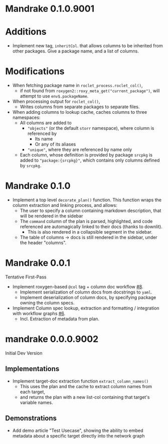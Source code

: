 # Mandrake 0.1.0.9001

# Additions

- Implement new tag, `inheritCol`. that allows columns to be inherited from other packages.
  Give a package name, and a list of columns.

# Modifications

- When fetching package name in `roclet_process.roclet_col()`, 
  - if not found from `roxygen2::roxy_meta_get("current_package")`, 
    will attempt to use `env$.packageName`. 
- When processing output for `roclet_col()`, 
  - Writes columns from separate packages to separate files.
- When adding columns to lookup cache, caches columns to three namespaces:
  - All columns are added to
    - `"objects"` (or the default `storr` namespace), 
      where column is referenced by
      - Its name
      - Or any of its aliases
    - `"unique"`, where they are referenced by name only
   - Each column, whose definition is provided by package `srcpkg` is added to
     `"package:{srcpkg}"`, which contains only columns defined by `srcpkg`.
   

# Mandrake 0.1.0

- Implement a top level `decorate_plan()` function. 
  This function wraps the column extraction and linking process, and 
  allows: 
  - The user to specify a column containing markdown description, that 
    will be rendered in the sidebar
  - The `command` column of the plan is parsed, highlighted, and code
    referenced are automagically linked to their docs (thanks to downlit).
    - This is also rendered in a collapsible segment in the sidebar.
  - The table of columns -> docs is still rendered in the sidebar, under the 
    header "columns".

# Mandrake 0.0.1

Tentative First-Pass

- Implement roxygen-based `@col` tag + column doc workflow [#8](https://github.sydney.edu.au/speed-extract/mandrake/issues/8).
  - Implement serialization of column docs from docstrings to `yaml`.
  - Implement deserialization of column docs, by specifying package owning the
    column specs.
- Implement Column spec lookup, extraction and formatting / integration with workflow
  graphs [#6](https://github.sydney.edu.au/speed-extract/mandrake/issues/6).
  - Incl. Extraction of metadata from plan.


# mandrake 0.0.0.9002

Initial Dev Version

## Implementations

- Implement target-doc extraction function `extract_column_names()`
  - This uses the plan and the cache to extract column names from each target,
  - and returns the plan with a new list-col containing that target's variable names.

## Demonstrations

- Add demo article "Test Usecase", showing the ability to embed metadata about a specific
  target directly into the network graph

